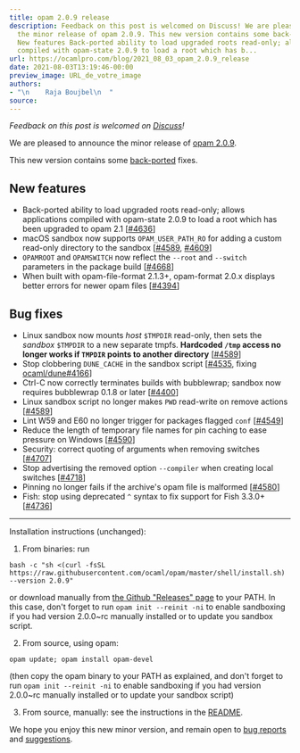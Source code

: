 ```yaml
---
title: opam 2.0.9 release
description: Feedback on this post is welcomed on Discuss! We are pleased to announce
  the minor release of opam 2.0.9. This new version contains some back-ported fixes.
  New features Back-ported ability to load upgraded roots read-only; allows applications
  compiled with opam-state 2.0.9 to load a root which has b...
url: https://ocamlpro.com/blog/2021_08_03_opam_2.0.9_release
date: 2021-08-03T13:19:46-00:00
preview_image: URL_de_votre_image
authors:
- "\n    Raja Boujbel\n  "
source:
---
```


<p><em>Feedback on this post is welcomed on <a href="https://discuss.ocaml.org/t/ann-opam-2-1-0/8255">Discuss</a>!</em></p>
<p>We are pleased to announce the minor release of <a href="https://github.com/ocaml/opam/releases/tag/2.0.9">opam 2.0.9</a>.</p>
<p>This new version contains some <a href="https://github.com/ocaml/opam/pull/4547">back-ported</a> fixes.</p>
<h2>New features</h2>
<ul>
<li>Back-ported ability to load upgraded roots read-only; allows applications compiled with opam-state 2.0.9 to load a root which has been upgraded to opam 2.1 [<a href="https://github.com/ocaml/opam/issues/4636">#4636</a>]
</li>
<li>macOS sandbox now supports <code>OPAM_USER_PATH_RO</code> for adding a custom read-only directory to the sandbox [<a href="https://github.com/ocaml/opam/issues/4589">#4589</a>, <a href="https://github.com/ocaml/opam/issues/4609">#4609</a>]
</li>
<li><code>OPAMROOT</code> and <code>OPAMSWITCH</code> now reflect the <code>--root</code> and <code>--switch</code> parameters in the package build [<a href="https://github.com/ocaml/opam/issues/4668">#4668</a>]
</li>
<li>When built with opam-file-format 2.1.3+, opam-format 2.0.x displays better errors for newer opam files [<a href="https://github.com/ocaml/opam/issues/4394">#4394</a>]
</li>
</ul>
<h2>Bug fixes</h2>
<ul>
<li>Linux sandbox now mounts <em>host</em> <code>$TMPDIR</code> read-only, then sets the <em>sandbox</em> <code>$TMPDIR</code> to a new separate tmpfs. <strong>Hardcoded <code>/tmp</code> access no longer works if <code>TMPDIR</code> points to another directory</strong> [<a href="https://github.com/ocaml/opam/issues/4589">#4589</a>]
</li>
<li>Stop clobbering <code>DUNE_CACHE</code> in the sandbox script [<a href="https://github.com/ocaml/opam/issues/4535">#4535</a>, fixing <a href="https://github.com/ocaml/dune/issues/4166">ocaml/dune#4166</a>]
</li>
<li>Ctrl-C now correctly terminates builds with bubblewrap; sandbox now requires bubblewrap 0.1.8 or later [<a href="https://github.com/ocaml/opam/issues/4400">#4400</a>]
</li>
<li>Linux sandbox script no longer makes <code>PWD</code> read-write on remove actions [<a href="https://github.com/ocaml/opam/issues/4589">#4589</a>]
</li>
<li>Lint W59 and E60 no longer trigger for packages flagged <code>conf</code> [<a href="https://github.com/ocaml/opam/issues/4549">#4549</a>]
</li>
<li>Reduce the length of temporary file names for pin caching to ease pressure on Windows [<a href="https://github.com/ocaml/opam/issues/4590">#4590</a>]
</li>
<li>Security: correct quoting of arguments when removing switches [<a href="https://github.com/ocaml/opam/issues/4707">#4707</a>]
</li>
<li>Stop advertising the removed option <code>--compiler</code> when creating local switches [<a href="https://github.com/ocaml/opam/issues/4718">#4718</a>]
</li>
<li>Pinning no longer fails if the archive's opam file is malformed [<a href="https://github.com/ocaml/opam/issues/4580">#4580</a>]
</li>
<li>Fish: stop using deprecated <code>^</code> syntax to fix support for Fish 3.3.0+ [<a href="https://github.com/ocaml/opam/issues/4736">#4736</a>]
</li>
</ul>
<hr/>
<p>Installation instructions (unchanged):</p>
<ol>
<li>From binaries: run
</li>
</ol>
<pre><code class="language-shell-session">bash -c &quot;sh &lt;(curl -fsSL https://raw.githubusercontent.com/ocaml/opam/master/shell/install.sh) --version 2.0.9&quot;
</code></pre>
<p>or download manually from <a href="https://github.com/ocaml/opam/releases/tag/2.0.9">the Github &quot;Releases&quot; page</a> to your PATH. In this case, don't forget to run <code>opam init --reinit -ni</code> to enable sandboxing if you had version 2.0.0~rc manually installed or to update you sandbox script.</p>
<ol start="2">
<li>From source, using opam:
</li>
</ol>
<pre><code class="language-shell-session">opam update; opam install opam-devel
</code></pre>
<p>(then copy the opam binary to your PATH as explained, and don't forget to run <code>opam init --reinit -ni</code> to enable sandboxing if you had version 2.0.0~rc manually installed or to update your sandbox script)</p>
<ol start="3">
<li>From source, manually: see the instructions in the <a href="https://github.com/ocaml/opam/tree/2.0.9#compiling-this-repo">README</a>.
</li>
</ol>
<p>We hope you enjoy this new minor version, and remain open to <a href="https://github.com/ocaml/opam/issues">bug reports</a> and <a href="https://github.com/ocaml/opam/issues">suggestions</a>.</p>

